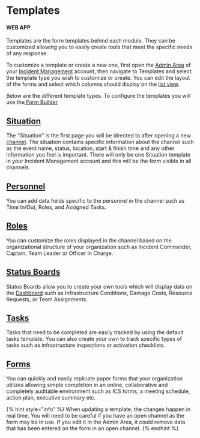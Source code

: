 # Templates

#### WEB APP

Templates are the form templates behind each module. They can be customized allowing you to easily create tools that meet the specific needs of any response.  
  
To customize a template or create a new one, first open the [Admin Area](../) of your [Incident Management](../../getting-started.md) account, then navigate to Templates and select the template type you wish to customize or create. You can edit the layout of the forms and select which columns should display on the [list view](list-layout-columns.md).   
  
Below are the different template types. To configure the templates you will use the[ Form Builder](form-builder-and-field-types/)

## [Situation](../../situation/)

The "Situation" is the first page you will be directed to after opening a new [channel](../../channels/). The situation contains specific information about the channel such as the event name, status, location, start & finish time and any other information you feel is important. There will only be one Situation template in your Incident Management account and this will be the form visible in all channels.

## [Personnel](../../personnel/)

You can add data fields specific to the personnel in the channel such as Time In/Out, Roles, and Assigned Tasks.

## [Roles](../../../personnel-and-training/roles/)

You can customize the roles displayed in the channel based on the organizational structure of your organization such as Incident Commander, Captain, Team Leader or Officer In Charge.

## [Status Boards](../../status-boards/)

Status Boards allow you to create your own tools which will display data on the [Dashboard](../../dashboard/) such as Infrastructure Conditions, Damage Costs, Resource Requests, or Team Assignments. 

## [Tasks](../../task-boards/)

Tasks that need to be completed are easily tracked by using the default tasks template. You can also create your own to track specific types of tasks such as infrastructure inspections or activation checklists.

## [Forms](../../forms/)

You can quickly and easily replicate paper forms that your organization utilizes allowing simple completion in an online, collaborative and completely auditable environment such as ICS forms, a meeting schedule, action plan, executive summary etc. 

{% hint style="info" %}
When updating a template, the changes happen in real time. You will need to be careful if you have an open channel as the form may be in use. If you edit it in the Admin Area, it could remove data that has been entered on the form in an open channel. 
{% endhint %}

